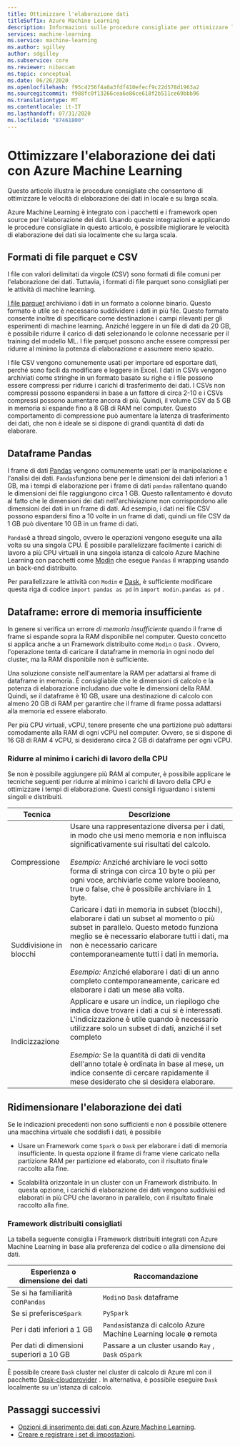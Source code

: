 ```yaml
---
title: Ottimizzare l'elaborazione dati
titleSuffix: Azure Machine Learning
description: Informazioni sulle procedure consigliate per ottimizzare le velocità di elaborazione dei dati e le integrazioni Azure Machine Learning supportate per l'elaborazione dei dati su larga scala.
services: machine-learning
ms.service: machine-learning
ms.author: sgilley
author: sdgilley
ms.subservice: core
ms.reviewer: nibaccam
ms.topic: conceptual
ms.date: 06/26/2020
ms.openlocfilehash: f95c4256f4a0a3fdf410efecf9c22d578d1963a2
ms.sourcegitcommit: f988fc0f13266cea6e86ce618f2b511ce69bbb96
ms.translationtype: MT
ms.contentlocale: it-IT
ms.lasthandoff: 07/31/2020
ms.locfileid: "87461800"
---
```

# <a name="optimize-data-processing-with-azure-machine-learning"></a>Ottimizzare l'elaborazione dei dati con Azure Machine Learning

Questo articolo illustra le procedure consigliate che consentono di ottimizzare le velocità di elaborazione dei dati in locale e su larga scala.

Azure Machine Learning è integrato con i pacchetti e i framework open source per l'elaborazione dei dati. Usando queste integrazioni e applicando le procedure consigliate in questo articolo, è possibile migliorare le velocità di elaborazione dei dati sia localmente che su larga scala.

## <a name="parquet-and-csv-file-formats"></a>Formati di file parquet e CSV

I file con valori delimitati da virgole (CSV) sono formati di file comuni per l'elaborazione dei dati. Tuttavia, i formati di file parquet sono consigliati per le attività di machine learning.

[I file parquet](https://parquet.apache.org/) archiviano i dati in un formato a colonne binario. Questo formato è utile se è necessario suddividere i dati in più file. Questo formato consente inoltre di specificare come destinazione i campi rilevanti per gli esperimenti di machine learning. Anziché leggere in un file di dati da 20 GB, è possibile ridurre il carico di dati selezionando le colonne necessarie per il training del modello ML. I file parquet possono anche essere compressi per ridurre al minimo la potenza di elaborazione e assumere meno spazio.

I file CSV vengono comunemente usati per importare ed esportare dati, perché sono facili da modificare e leggere in Excel. I dati in CSVs vengono archiviati come stringhe in un formato basato su righe e i file possono essere compressi per ridurre i carichi di trasferimento dei dati. I CSVs non compressi possono espandersi in base a un fattore di circa 2-10 e i CSVs compressi possono aumentare ancora di più. Quindi, il volume CSV da 5 GB in memoria si espande fino a 8 GB di RAM nel computer. Questo comportamento di compressione può aumentare la latenza di trasferimento dei dati, che non è ideale se si dispone di grandi quantità di dati da elaborare. 

## <a name="pandas-dataframe"></a>Dataframe Pandas

I frame di dati [Pandas](https://pandas.pydata.org/pandas-docs/stable/getting_started/overview.html) vengono comunemente usati per la manipolazione e l'analisi dei dati. `Pandas`funziona bene per le dimensioni dei dati inferiori a 1 GB, ma i tempi di elaborazione per i frame di dati `pandas` rallentano quando le dimensioni dei file raggiungono circa 1 GB. Questo rallentamento è dovuto al fatto che le dimensioni dei dati nell'archiviazione non corrispondono alle dimensioni dei dati in un frame di dati. Ad esempio, i dati nei file CSV possono espandersi fino a 10 volte in un frame di dati, quindi un file CSV da 1 GB può diventare 10 GB in un frame di dati.

`Pandas`è a thread singolo, ovvero le operazioni vengono eseguite una alla volta su una singola CPU. È possibile parallelizzare facilmente i carichi di lavoro a più CPU virtuali in una singola istanza di calcolo Azure Machine Learning con pacchetti come [Modin](https://modin.readthedocs.io/en/latest/) che esegue `Pandas` il wrapping usando un back-end distribuito.

Per parallelizzare le attività con `Modin` e [Dask](https://dask.org), è sufficiente modificare questa riga di codice `import pandas as pd` in `import modin.pandas as pd` .

## <a name="dataframe-out-of-memory-error"></a>Dataframe: errore di memoria insufficiente 

In genere si verifica un errore *di memoria insufficiente* quando il frame di frame si espande sopra la RAM disponibile nel computer. Questo concetto si applica anche a un Framework distribuito come `Modin` o `Dask` .  Ovvero, l'operazione tenta di caricare il dataframe in memoria in ogni nodo del cluster, ma la RAM disponibile non è sufficiente.

Una soluzione consiste nell'aumentare la RAM per adattarsi al frame di dataframe in memoria. È consigliabile che le dimensioni di calcolo e la potenza di elaborazione includano due volte le dimensioni della RAM. Quindi, se il dataframe è 10 GB, usare una destinazione di calcolo con almeno 20 GB di RAM per garantire che il frame di frame possa adattarsi alla memoria ed essere elaborato. 

Per più CPU virtuali, vCPU, tenere presente che una partizione può adattarsi comodamente alla RAM di ogni vCPU nel computer. Ovvero, se si dispone di 16 GB di RAM 4 vCPU, si desiderano circa 2 GB di dataframe per ogni vCPU.

### <a name="minimize-cpu-workloads"></a>Ridurre al minimo i carichi di lavoro della CPU

Se non è possibile aggiungere più RAM al computer, è possibile applicare le tecniche seguenti per ridurre al minimo i carichi di lavoro della CPU e ottimizzare i tempi di elaborazione. Questi consigli riguardano i sistemi singoli e distribuiti.

Tecnica | Descrizione
----|----
Compressione | Usare una rappresentazione diversa per i dati, in modo che usi meno memoria e non influisca significativamente sui risultati del calcolo.<br><br>*Esempio:* Anziché archiviare le voci sotto forma di stringa con circa 10 byte o più per ogni voce, archiviarle come valore booleano, true o false, che è possibile archiviare in 1 byte.
Suddivisione in blocchi | Caricare i dati in memoria in subset (blocchi), elaborare i dati un subset al momento o più subset in parallelo. Questo metodo funziona meglio se è necessario elaborare tutti i dati, ma non è necessario caricare contemporaneamente tutti i dati in memoria. <br><br>*Esempio:* Anziché elaborare i dati di un anno completo contemporaneamente, caricare ed elaborare i dati un mese alla volta.
Indicizzazione | Applicare e usare un indice, un riepilogo che indica dove trovare i dati a cui si è interessati. L'indicizzazione è utile quando è necessario utilizzare solo un subset di dati, anziché il set completo<br><br>*Esempio:* Se la quantità di dati di vendita dell'anno totale è ordinata in base al mese, un indice consente di cercare rapidamente il mese desiderato che si desidera elaborare.

## <a name="scale-data-processing"></a>Ridimensionare l'elaborazione dei dati

Se le indicazioni precedenti non sono sufficienti e non è possibile ottenere una macchina virtuale che soddisfi i dati, è possibile 

* Usare un Framework come `Spark` o `Dask` per elaborare i dati di memoria insufficiente. In questa opzione il frame di frame viene caricato nella partizione RAM per partizione ed elaborato, con il risultato finale raccolto alla fine.  

* Scalabilità orizzontale in un cluster con un Framework distribuito. In questa opzione, i carichi di elaborazione dei dati vengono suddivisi ed elaborati in più CPU che lavorano in parallelo, con il risultato finale raccolto alla fine.


### <a name="recommended-distributed-frameworks"></a>Framework distribuiti consigliati

La tabella seguente consiglia i Framework distribuiti integrati con Azure Machine Learning in base alla preferenza del codice o alla dimensione dei dati.

Esperienza o dimensione dei dati | Raccomandazione
------|------
Se si ha familiarità con`Pandas`| `Modin`o `Dask` dataframe
Se si preferisce`Spark` | `PySpark`
Per i dati inferiori a 1 GB | `Pandas`istanza di calcolo Azure Machine Learning locale **o** remota
Per dati di dimensioni superiori a 10 GB| Passare a un cluster usando `Ray` , `Dask` o`Spark`

È possibile creare `Dask` cluster nel cluster di calcolo di Azure ml con il pacchetto [Dask-cloudprovider](https://cloudprovider.dask.org/en/latest/#azure) . In alternativa, è possibile eseguire `Dask` localmente su un'istanza di calcolo.

## <a name="next-steps"></a>Passaggi successivi

* [Opzioni di inserimento dei dati con Azure Machine Learning](concept-data-ingestion.md).
* [Creare e registrare i set di impostazioni](how-to-create-register-datasets.md).
